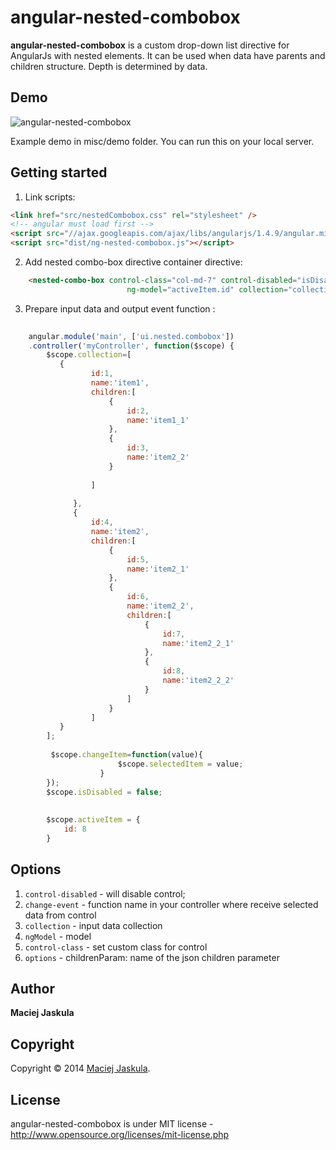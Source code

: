 angular-nested-combobox
=================

**angular-nested-combobox** is a custom drop-down list directive for AngularJs with nested elements. It can be used when
data have parents and children structure. Depth is determined by data. 

## Demo

![angular-nested-combobox](https://github.com/matjas/angular-nested-combobox/blob/master/misc/demo/demo_img.jpg)

Example demo in misc/demo folder. You can run this on your local server.

## Getting started

1. Link scripts:

```html
<link href="src/nestedCombobox.css" rel="stylesheet" />
<!-- angular must load first -->
<script src="//ajax.googleapis.com/ajax/libs/angularjs/1.4.9/angular.min.js"></script>
<script src="dist/ng-nested-combobox.js"></script>
```

2. Add nested combo-box directive container directive: 

```html
    <nested-combo-box control-class="col-md-7" control-disabled="isDisabled" change-event="changeItem"
                          ng-model="activeItem.id" collection="collection" options="{childrenParam: 'children'}"/>


```

3. Prepare input data and output event function :

```js
	
	angular.module('main', ['ui.nested.combobox'])
	.controller('myController', function($scope) {
	    $scope.collection=[
	       {
           		  id:1,
           		  name:'item1',
           		  children:[
           			  {
           				  id:2,
           				  name:'item1_1'
           			  },
           			  {
           				  id:3,
           				  name:'item2_2'
           			  }
           
           		  ]
           
           	  },
           	  {
           		  id:4,
           		  name:'item2',
           		  children:[
           			  {
           				  id:5,
           				  name:'item2_1'
           			  },
           			  {
           				  id:6,
           				  name:'item2_2',
           				  children:[
           					  {
           						  id:7,
           						  name:'item2_2_1'
           					  },
           					  {
           						  id:8,
           						  name:'item2_2_2'
           					  }
           				  ]
           			  }
           		  ]
           }
        ];
         
	     $scope.changeItem=function(value){
                        $scope.selectedItem = value;
                    }
	    });
	    $scope.isDisabled = false;
       
        
        $scope.activeItem = {
            id: 8
        }
```
## Options

1. `control-disabled` - will disable control;
2. `change-event` - function name in your controller where receive selected data from control
3. `collection` - input data collection
4. `ngModel` - model
5. `control-class` - set custom class for control
6. `options` - childrenParam: name of the json children parameter 

## Author
**Maciej Jaskula**

## Copyright
Copyright © 2014 [Maciej Jaskula](https://twitter.com/matjaskula).

## License 
angular-nested-combobox is under MIT license - http://www.opensource.org/licenses/mit-license.php
